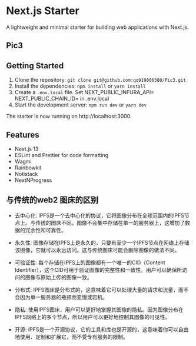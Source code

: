 # Next.js Starter

A lightweight and minimal starter for building web applications with Next.js.

## Pic3


## Getting Started

1. Clone the repository: `git clone git@github.com:qq919006380/Pic3.git`
2. Install the dependencies: `npm install` or `yarn install`
3. Create a `.env.local` file. Set NEXT_PUBLIC_INFURA_API=<infura api key> NEXT_PUBLIC_CHAIN_ID=<the chain id interacted> in .env.local
4. Start the development server: `npm run dev` or `yarn dev`

The starter is now running on http://localhost:3000.

## Features
  
- Next.js 13
- ESLint and Prettier for code formatting
- Wagmi
- Rainbowkit
- Notistack
- NextNProgress

 ## 与传统的web2 图床的区别
 - 去中心化: IPFS是一个去中心化的协议，它将图像分布在全球范围内的IPFS节点上。与传统的图床不同，图像不会集中存储在单一的服务器上，这增加了数据的冗余性和可靠性。

- 永久性: 图像存储在IPFS上是永久的，只要有至少一个IPFS节点在网络上存储该图像，它就可以永远访问。这与传统图床可能会删除图像的做法不同。

- 可验证性: 每个存储在IPFS上的图像都有一个唯一的CID（Content Identifier），这个CID可用于验证图像的完整性和一致性。用户可以确保所访问的图像与原始上传的图像一致。

- 分布式: IPFS图床是分布式的，这意味着它可以处理大量的请求和流量，而不会因为单一服务器的瓶颈而变慢或宕机。

- 隐私: 使用IPFS图床，用户可以更好地掌握其图像的隐私。因为图像分布在IPFS网络上的多个节点，所以用户可以更好地控制其图像的可见性。

- 开源: IPFS是一个开源协议，它的工具和库也是开源的，这意味着你可以自由地使用、定制和扩展它，而不受专有服务的限制。
